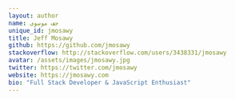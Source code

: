 ```yaml
---
layout: author
name: جف موسوی
unique_id: jmosawy
title: Jeff Mosawy
github: https://github.com/jmosawy
stackoverflow: http://stackoverflow.com/users/3438331/jmosawy
avatar: /assets/images/jmosawy.jpg
twitter: https://twitter.com/jmosawy
website: https://jmosawy.com
bio: "Full Stack Developer & JavaScript Enthusiast"
---
```

